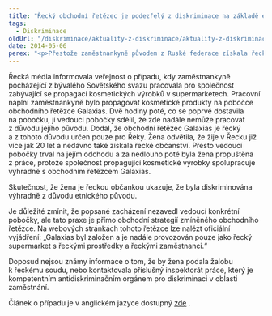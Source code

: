 ```yaml
---
title: "Řecký obchodní řetězec je podezřelý z diskriminace na základě etnicity"
tags:
  - Diskriminace
oldUrl: "/diskriminace/aktuality-z-diskriminace/aktuality-z-diskriminace-2014/recky-obchodni-retezec-je-podezrely-z-diskriminace-na-zaklade-etnicity/"
date: 2014-05-06
perex: "<p>Přestože zaměstnankyně původem z Ruské federace získala řecké občanství, byla na základě obchodní politiky obchodního řetězce propuštěna z práce.</p>"
---
```


<!-- imported from the old website -->

<p class="align-blok">Řecká média informovala veřejnost o případu, kdy zaměstnankyně pocházející z bývalého Sovětského svazu pracovala pro společnost zabývající se propagací kosmetických výrobků v supermarketech. Pracovní náplní zaměstnankyně bylo propagovat kosmetické produkty na pobočce obchodního řetězce Galaxias. Dvě hodiny poté, co se poprvé dostavila na pobočku, jí vedoucí pobočky sdělil, že zde nadále nemůže pracovat z důvodu jejího původu. Dodal, že obchodní řetězec Galaxias je řecký a z tohoto důvodu určen pouze pro Řeky. Žena odvětila, že žije v Řecku již více jak 20 let a nedávno také získala řecké občanství. Přesto vedoucí pobočky trval na jejím odchodu a za nedlouho poté byla žena propuštěna z práce, protože společnost propagující kosmetické výrobky spolupracuje výhradně s obchodním řetězcem Galaxias. </p><p class="align-blok">Skutečnost, že žena je řeckou občankou ukazuje, že byla diskriminována výhradně z důvodu etnického původu. </p><p class="align-blok">Je důležité zmínit, že popsané zacházení nezavedl vedoucí konkrétní pobočky, ale tato praxe je přímo obchodní strategií zmíněného obchodního řetězce. Na webových stránkách tohoto řetězce lze nalézt oficiální vyjádření: „Galaxias byl založen a je nadále provozován pouze jako řecký supermarket s řeckými prostředky a řeckými zaměstnanci.“</p><p class="align-blok">Doposud nejsou známy informace o tom, že by žena podala žalobu k řeckému soudu, nebo kontaktovala příslušný inspektorát práce, který je kompetentním antidiskriminačním orgánem pro diskriminaci v oblasti zaměstnání.</p><p class="align-blok">Článek o případu je v anglickém jazyce dostupný <a title="Otevření do nového okna" href="http://www.non-discrimination.net/content/media/EL-57-Discrimination%20in%20Super%20Market%20Galaxias.pdf" target="_blank">zde</a> .</p>

